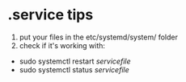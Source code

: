 # .service tips

1. put your files in the etc/systemd/system/ folder
2. check if it's working with:
* sudo systemctl restart _servicefile_
* sudo systemctl status _servicefile_
